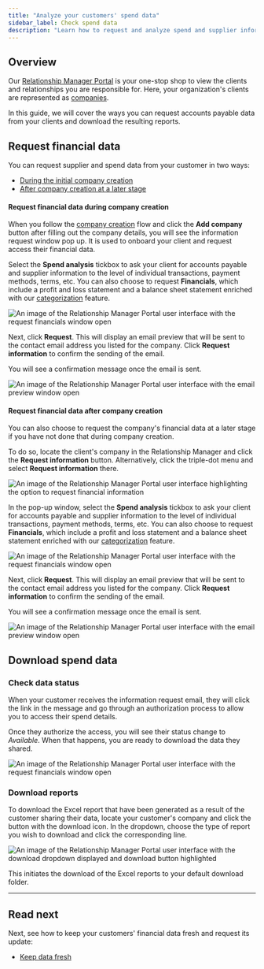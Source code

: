 ```yaml
---
title: "Analyze your customers' spend data"
sidebar_label: Check spend data
description: "Learn how to request and analyze spend and supplier information from your customer"
---
```


## Overview

Our [Relationship Manager Portal](https://banking-ui.codat.io/) is your one-stop shop to view the clients and relationships you are responsible for. Here, your organization's clients are represented as [companies](../../terms/company). 

In this guide, we will cover the ways you can request accounts payable data from your clients and download the resulting reports. 

## Request financial data

You can request supplier and spend data from your customer in two ways:

- [During the initial company creation](/supplier-enablement/guides/analyze-spend#request-financial-data-during-company-creation)
- [After company creation at a later stage](/supplier-enablement/guides/analyze-spend#request-financial-data-after-company-creation)

#### Request financial data during company creation

When you follow the [company creation](/supplier-enablement/guides/manage-relationships#add-a-new-company) flow and click the **Add company** button after filling out the company details, you will see the information request window pop up. It is used to onboard your client and request access their financial data. 

Select the **Spend analysis** tickbox to ask your client for accounts payable and supplier information to the level of individual transactions, payment methods, terms, etc. You can also choose to request **Financials**, which include a profit and loss statement and a balance sheet statement enriched with our [categorization](/lending/features/financial-statements-overview#categorized-financial-accounts) feature.

![An image of the Relationship Manager Portal user interface with the request financials window open](/img/supplier-enablement/0064-se-rm-portal-financials-request.png)

Next, click **Request**. This will display an email preview that will be sent to the contact email address you listed for the company. Click **Request information** to confirm the sending of the email. 

You will see a confirmation message once the email is sent.

![An image of the Relationship Manager Portal user interface with the email preview window open](/img/supplier-enablement/0065-se-rm-portal-email-preview.png)

#### Request financial data after company creation

You can also choose to request the company's financial data at a later stage if you have not done that during company creation. 

To do so, locate the client's company in the Relationship Manager and click the **Request information** button. Alternatively, click the triple-dot menu and select **Request information** there.

![An image of the Relationship Manager Portal user interface highlighting the option to request financial information](/img/supplier-enablement/0066-se-rm-portal-request-data.png)

In the pop-up window, select the **Spend analysis** tickbox to ask your client for accounts payable and supplier information to the level of individual transactions, payment methods, terms, etc. You can also choose to request **Financials**, which include a profit and loss statement and a balance sheet statement enriched with our [categorization](/lending/features/financial-statements-overview#categorized-financial-accounts) feature.

![An image of the Relationship Manager Portal user interface with the request financials window open](/img/supplier-enablement/0064-se-rm-portal-financials-request.png)

Next, click **Request**. This will display an email preview that will be sent to the contact email address you listed for the company. Click **Request information** to confirm the sending of the email. 

You will see a confirmation message once the email is sent.

![An image of the Relationship Manager Portal user interface with the email preview window open](/img/supplier-enablement/0065-se-rm-portal-email-preview.png)

## Download spend data

### Check data status

When your customer receives the information request email, they will click the link in the message and go through an authorization process to allow you to access their spend details. 

Once they authorize the access, you will see their status change to _Available_. When that happens, you are ready to download the data they shared.

![An image of the Relationship Manager Portal user interface with the request financials window open](/img/supplier-enablement/0067-se-rm-portal-status-available.png)

### Download reports

To download the Excel report that have been generated as a result of the customer sharing their data, locate your customer's company and click the button with the download icon. In the dropdown, choose the type of report you wish to download and click the corresponding line.

![An image of the Relationship Manager Portal user interface with the download dropdown displayed and download button highlighted](/img/supplier-enablement/0068-se-rm-portal-download-reports.png)

This initiates the download of the Excel reports to your default download folder. 

---

## Read next

Next, see how to keep your customers' financial data fresh and request its update:

- [Keep data fresh](/supplier-enablement/guides/refresh-data)